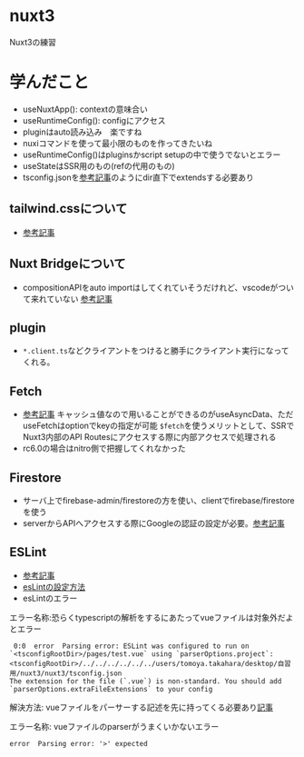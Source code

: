 # nuxt3
 Nuxt3の練習

# 学んだこと
 - useNuxtApp(): contextの意味合い
 - useRuntimeConfig(): configにアクセス
 - pluginはauto読み込み　楽ですね
 - nuxiコマンドを使って最小限のものを作ってきたいね
 - useRuntimeConfig()はpluginsかscript setupの中で使うでないとエラー
 - useStateはSSR用のもの(refの代用のもの)
 - tsconfig.jsonを[参考記事](https://v3.nuxtjs.org/guide/directory-structure/tsconfig/)のようにdir直下でextendsする必要あり

 ## tailwind.cssについて
   - [参考記事](https://zenn.dev/one_dock/articles/e7a4364c90d28f)

 ## Nuxt Bridgeについて
   - compositionAPIをauto importはしてくれていそうだけれど、vscodeがついて来れていない
   [参考記事](https://github.com/nuxt/bridge/issues/236)

## plugin
- `*.client.ts`などクライアントをつけると勝手にクライアント実行になってくれる。

## Fetch
- [参考記事](https://zenn.dev/ytr0903/articles/6acccb5fa816ee)
  キャッシュ値なので用いることができるのがuseAsyncData、ただuseFetchはoptionでkeyの指定が可能
  `$fetch`を使うメリットとして、SSRでNuxt3内部のAPI Routesにアクセスする際に内部アクセスで処理される
- rc6.0の場合はnitro側で把握してくれなかった

## Firestore
- サーバ上でfirebase-admin/firestoreの方を使い、clientでfirebase/firestoreを使う
- serverからAPIへアクセスする際にGoogleの認証の設定が必要。[参考記事](https://qiita.com/siumennel/items/267ef12f2a4f189782c2)

## ESLint
- [参考記事](https://lhiroki1205.hatenablog.com/entry/2022/10/13/005338)
- [esLintの設定方法](https://dev.classmethod.jp/articles/eslint-configurations-2020/)
- esLintのエラー

エラー名称:恐らくtypescriptの解析をするにあたってvueファイルは対象外だよとエラー

```
 0:0  error  Parsing error: ESLint was configured to run on `<tsconfigRootDir>/pages/test.vue` using `parserOptions.project`: <tsconfigRootDir>/../../../../../../users/tomoya.takahara/desktop/自習用/nuxt3/nuxt3/tsconfig.json
The extension for the file (`.vue`) is non-standard. You should add `parserOptions.extraFileExtensions` to your config
```

解決方法: vueファイルをパーサーする記述を先に持ってくる必要あり[記事](https://ja.stackoverflow.com/questions/91820/eslint%E3%81%A7vue%E3%83%95%E3%82%A1%E3%82%A4%E3%83%AB%E3%81%AE%E3%82%A8%E3%83%A9%E3%83%BC%E3%82%92%E8%A7%A3%E6%B6%88%E3%81%A7%E3%81%8D%E3%81%AA%E3%81%84)

エラー名称: vueファイルのparserがうまくいかないエラー

```
error  Parsing error: '>' expected
```